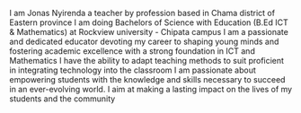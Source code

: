 I am Jonas Nyirenda a teacher by profession based in Chama district of Eastern province
I am doing Bachelors of Science with Education (B.Ed ICT & Mathematics) at Rockview university - Chipata campus 
I am a passionate and dedicated educator devoting my career to shaping young minds and fostering academic excellence with a strong foundation in ICT and Mathematics
I have the ability to adapt teaching methods to suit proficient in integrating technology into the classroom
I am passionate about empowering students with the knowledge and skills necessary to succeed in an ever-evolving world.
I aim at making a lasting impact on the lives of my students and the community

